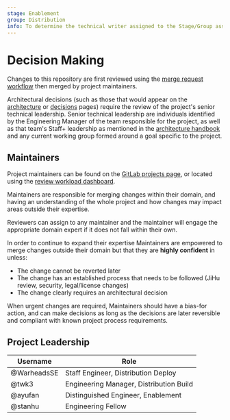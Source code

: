 ```yaml
---
stage: Enablement
group: Distribution
info: To determine the technical writer assigned to the Stage/Group associated with this page, see https://about.gitlab.com/handbook/engineering/ux/technical-writing/#designated-technical-writers
---
```


# Decision Making

Changes to this repository are first reviewed using the [merge request workflow](https://about.gitlab.com/handbook/engineering/development/enablement/systems/distribution/merge_requests.html) then merged by project maintainers.

Architectural decisions (such as those that would appear on the [architecture](architecture.md) or [decisions](decisions.md) pages) require the review of the project's senior technical leadership. Senior technical leadership are individuals identified by the Engineering Manager of the team responsible for the project, as well as that team's Staff+ leadership as mentioned in the [architecture handbook](https://about.gitlab.com/handbook/engineering/architecture/#architecture-as-a-practice-is-everyones-responsibility) and any current working group formed around a goal specific to the project.

## Maintainers

Project maintainers can be found on the [GitLab projects page](https://about.gitlab.com/handbook/engineering/projects/#gitlab-chart), or located using the [review workload dashboard](https://gitlab-org.gitlab.io/gitlab-roulette/?currentProject=gitlab-chart&mode=hide).

Maintainers are responsible for merging changes within their domain, and having an understanding of the whole project and how changes may impact areas outside their expertise.

Reviewers can assign to any maintainer and the maintainer will engage the appropriate domain expert if it does not fall within their own.

In order to continue to expand their expertise Maintainers are empowered to merge changes outside their domain but that they are **highly confident** in unless:

- The change cannot be reverted later
- The change has an established process that needs to be followed (JiHu review, security, legal/license changes)
- The change clearly requires an architectural decision

When urgent changes are required, Maintainers should have a bias-for action, and can make decisions as long as the decisions are later reversible and compliant with known project process requirements.

## Project Leadership

| Username | Role |
| -- | -- |
| @WarheadsSE | Staff Engineer, Distribution Deploy |
| @twk3 | Engineering Manager, Distribution Build |
| @ayufan | Distinguished Engineer, Enablement |
| @stanhu | Engineering Fellow |